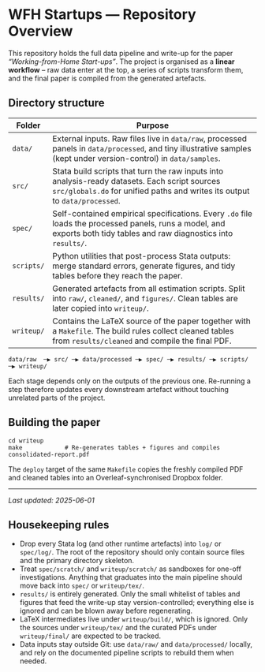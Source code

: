 # WFH Startups — Repository Overview

This repository holds the full data pipeline and write-up for the paper *“Working-from-Home Start-ups”*.  The project is organised as a **linear workflow** – raw data enter at the top, a series of scripts transform them, and the final paper is compiled from the generated artefacts.

## Directory structure

| Folder | Purpose |
|--------|---------|
| `data/` | External inputs.  Raw files live in `data/raw`, processed panels in `data/processed`, and tiny illustrative samples (kept under version-control) in `data/samples`. |
| `src/` | Stata build scripts that turn the raw inputs into analysis-ready datasets.  Each script sources `src/globals.do` for unified paths and writes its output to `data/processed`. |
| `spec/` | Self-contained empirical specifications.  Every `.do` file loads the processed panels, runs a model, and exports both tidy tables and raw diagnostics into `results/`. |
| `scripts/` | Python utilities that post-process Stata outputs: merge standard errors, generate figures, and tidy tables before they reach the paper. |
| `results/` | Generated artefacts from all estimation scripts.  Split into `raw/`, `cleaned/`, and `figures/`.  Clean tables are later copied into `writeup/`. |
| `writeup/` | Contains the LaTeX source of the paper together with a `Makefile`.  The build rules collect cleaned tables from `results/cleaned` and compile the final PDF. |

```
data/raw  ─▶ src/ ─▶ data/processed ─▶ spec/ ─▶ results/ ─▶ scripts/ ─▶ writeup/
```

Each stage depends only on the outputs of the previous one.  Re-running a step therefore updates every downstream artefact without touching unrelated parts of the project.

## Building the paper

```
cd writeup
make            # Re-generates tables + figures and compiles consolidated-report.pdf
```

The `deploy` target of the same `Makefile` copies the freshly compiled PDF and cleaned tables into an Overleaf-synchronised Dropbox folder.

---

*Last updated: 2025-06-01*

## Housekeeping rules

- Drop every Stata log (and other runtime artefacts) into `log/` or `spec/log/`. The root of the repository should only contain source files and the primary directory skeleton.
- Treat `spec/scratch/` and `writeup/scratch/` as sandboxes for one-off investigations. Anything that graduates into the main pipeline should move back into `spec/` or `writeup/tex/`.
- `results/` is entirely generated. Only the small whitelist of tables and figures that feed the write-up stay version-controlled; everything else is ignored and can be blown away before regenerating.
- LaTeX intermediates live under `writeup/build/`, which is ignored. Only the sources under `writeup/tex/` and the curated PDFs under `writeup/final/` are expected to be tracked.
- Data inputs stay outside Git: use `data/raw/` and `data/processed/` locally, and rely on the documented pipeline scripts to rebuild them when needed.
